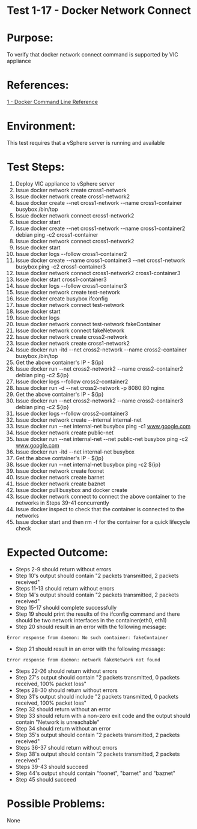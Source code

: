 Test 1-17 - Docker Network Connect
=======

# Purpose:
To verify that docker network connect command is supported by VIC appliance

# References:
[1 - Docker Command Line Reference](https://docs.docker.com/engine/reference/commandline/network_connect/)

# Environment:
This test requires that a vSphere server is running and available

# Test Steps:
1. Deploy VIC appliance to vSphere server
2. Issue docker network create cross1-network
3. Issue docker network create cross1-network2
4. Issue docker create --net cross1-network --name cross1-container busybox /bin/top
5. Issue docker network connect cross1-network2 <containerID>
6. Issue docker start <containerID>
7. Issue docker create --net cross1-network --name cross1-container2 debian ping -c2 cross1-container
8. Issue docker network connect cross1-network2 <containerID>
9. Issue docker start <containerID>
10. Issue docker logs --follow cross1-container2
11. Issue docker create --name cross1-container3 --net cross1-network busybox ping -c2 cross1-container3
12. Issue docker network connect cross1-network2 cross1-container3
13. Issue docker start cross1-container3
14. Issue docker logs --follow cross1-container3
15. Issue docker network create test-network
16. Issue docker create busybox ifconfig
17. Issue docker network connect test-network <containerID>
18. Issue docker start <containerID>
19. Issue docker logs <containerID>
20. Issue docker network connect test-network fakeContainer
21. Issue docker network connect fakeNetwork <containerID>
22. Issue docker network create cross2-network
23. Issue docker network create cross1-network2
24. Issue docker run -itd --net cross2-network --name cross2-container busybox /bin/top
25. Get the above container's IP - ${ip}
26. Issue docker run --net cross2-network2 --name cross2-container2 debian ping -c2 ${ip}
27. Issue docker logs --follow cross2-container2
28. Issue docker run -d --net cross2-network -p 8080:80 nginx
29. Get the above container's IP - ${ip}
30. Issue docker run --net cross2-network2 --name cross2-container3 debian ping -c2 ${ip}
31. Issue docker logs --follow cross2-container3
32. Issue docker network create --internal internal-net
33. Issue docker run --net internal-net busybox ping -c1 www.google.com
34. Issue docker network create public-net
35. Issue docker run --net internal-net --net public-net busybox ping -c2 www.google.com
36. Issue docker run -itd --net internal-net busybox
37. Get the above container's IP - ${ip}
38. Issue docker run --net internal-net busybox ping -c2 ${ip}
39. Issue docker network create foonet
40. Issue docker network create barnet
41. Issue docker network create baznet
42. Issue docker pull busybox and docker create 
43. Issue docker network connect to connect the above container to the networks in Steps 39-41 concurrently
44. Issue docker inspect to check that the container is connected to the networks
45. Issue docker start and then rm -f for the container for a quick lifecycle check

# Expected Outcome:
* Steps 2-9 should return without errors
* Step 10's output should contain "2 packets transmitted, 2 packets received"
* Steps 11-13 should return without errors
* Step 14's output should contain "2 packets transmitted, 2 packets received"
* Step 15-17 should complete successfully
* Step 19 should print the results of the ifconfig command and there should be two network interfaces in the container(eth0, eth1)
* Step 20 should result in an error with the following message:
```
Error response from daemon: No such container: fakeContainer
```
* Step 21 should result in an error with the following message:
```
Error response from daemon: network fakeNetwork not found
```
* Steps 22-26 should return without errors
* Step 27's output should contain "2 packets transmitted, 0 packets received, 100% packet loss"
* Steps 28-30 should return without errors
* Step 31's output should include "2 packets transmitted, 0 packets received, 100% packet loss"
* Step 32 should return without an error
* Step 33 should return with a non-zero exit code and the output should contain "Network is unreachable"
* Step 34 should return without an error
* Step 35's output should contain "2 packets transmitted, 2 packets received"
* Steps 36-37 should return without errors
* Step 38's output should contain "2 packets transmitted, 2 packets received"
* Steps 39-43 should succeed
* Step 44's output should contain "foonet", "barnet" and "baznet"
* Step 45 should succeed

# Possible Problems:
None
